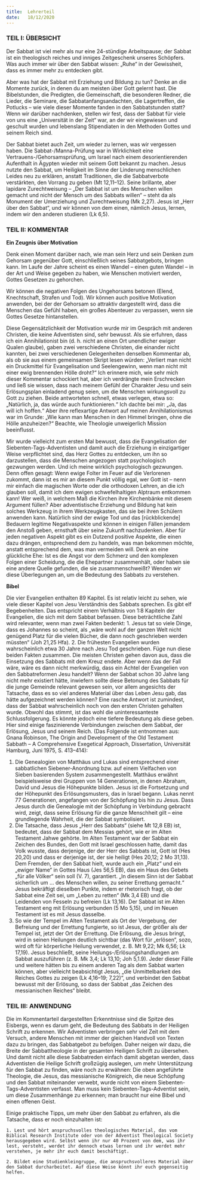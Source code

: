```yaml
---
title:  Lehrerteil
date:   18/12/2020
---
```


### TEIL I: ÜBERSICHT

Der Sabbat ist viel mehr als nur eine 24-stündige Arbeitspause; der Sabbat ist ein theologisch reiches und inniges Zeitgeschenk unseres Schöpfers. Was auch immer wir über den Sabbat wissen: „Ruhe“ in der Gewissheit, dass es immer mehr zu entdecken gibt.

Aber was hat der Sabbat mit Erziehung und Bildung zu tun? Denke an die Momente zurück, in denen du am meisten über Gott gelernt hast. Die Bibelstunden, die Predigten, die Gemeinschaft, die besonderen Redner, die Lieder, die Seminare, die Sabbatanfangsandachten, die Lagertreffen, die Potlucks – wie viele dieser Momente fanden in den Sabbatstunden statt? Wenn wir darüber nachdenken, stellen wir fest, dass der Sabbat für viele von uns eine „Universität in der Zeit“ war, an der wir eingewiesen und geschult wurden und lebenslang Stipendiaten in den Methoden Gottes und seinem Reich sind.

Der Sabbat bietet auch Zeit, um wieder zu lernen, was wir vergessen haben. Die Sabbat-/Manna-Prüfung war in Wirklichkeit eine Vertrauens-/Gehorsamsprüfung, um Israel nach einem desorientierenden Aufenthalt in Ägypten wieder mit seinem Gott bekannt zu machen. Jesus nutzte den Sabbat, um Heiligkeit im Sinne der Linderung menschlichen Leides neu zu erklären, anstatt Traditionen, die die Sabbatverbote verstärkten, den Vorrang zu geben (Mt 12,11–12). Seine brillante, aber lapidare Zurechtweisung – „Der Sabbat ist um des Menschen willen gemacht und nicht der Mensch um des Sabbats willen“ – steht da als Monument der Umerziehung und Zurechtweisung (Mk 2,27). Jesus ist „Herr über den Sabbat“, und wir können von dem einen, nämlich Jesus, lernen, indem wir den anderen studieren (Lk 6,5).

### TEIL II: KOMMENTAR

**Ein Zeugnis über Motivation**

Denk einen Moment darüber nach, wie man sein Herz und sein Denken zum Gehorsam gegenüber Gott, einschließlich seines Sabbatgebots, bringen kann. Im Laufe der Jahre scheint es einen Wandel – einen guten Wandel – in der Art und Weise gegeben zu haben, wie Menschen motiviert werden, Gottes Gesetzen zu gehorchen.

Wir können die negativen Folgen des Ungehorsams betonen (Elend, Knechtschaft, Strafen und Tod). Wir können auch positive Motivation anwenden, bei der der Gehorsam so attraktiv dargestellt wird, dass die Menschen das Gefühl haben, ein großes Abenteuer zu verpassen, wenn sie Gottes Gesetze hintanstellen.

Diese Gegensätzlichkeit der Motivation wurde mir im Gespräch mit anderen Christen, die keine Adventisten sind, sehr bewusst. Als sie erfuhren, dass ich ein Annihilationist bin (d. h. nicht an einen Ort unendlicher ewiger Qualen glaube), gaben zwei verschiedene Christen, die einander nicht kannten, bei zwei verschiedenen Gelegenheiten denselben Kommentar ab, als ob sie aus einem gemeinsamen Skript lesen würden: „Verliert man nicht ein Druckmittel für Evangelisation und Seelengewinn, wenn man nicht mit einer ewig brennenden Hölle droht?“ Ich erinnere mich, wie sehr mich dieser Kommentar schockiert hat, aber ich verdrängte mein Erschrecken und ließ sie wissen, dass nach meinem Gefühl der Charakter Jesu und sein Erlösungsplan einladend genug seien, um die Menschen wirkungsvoll zu Gott zu ziehen. Beide antworteten schnell, etwas verlegen, etwa so: „Natürlich, ja, das würde auch funktionieren.“ Ich dachte bei mir: „Ja, das will ich hoffen.“ Aber ihre reflexartige Antwort auf meinen Annihilationismus war im Grunde: „Wie kann man Menschen in den Himmel bringen, ohne die Hölle anzuheizen?“ Beachte, wie Theologie unweigerlich Mission beeinflusst.

Mir wurde vielleicht zum ersten Mal bewusst, dass die Evangelisation der Siebenten-Tags-Adventisten und damit auch die Erziehung in einzigartiger Weise verpflichtet sind, das Herz Gottes zu entdecken, um ihn so darzustellen, dass die Menschen angezogen statt psychologisch gezwungen werden. Und ich meine wirklich psychologisch gezwungen. Denn offen gesagt: Wenn ewige Folter im Feuer auf die Verlorenen zukommt, dann ist es mir an diesem Punkt völlig egal, wer Gott ist – nenn mir einfach die magischen Worte oder die orthodoxen Lehren, an die ich glauben soll, damit ich dem ewigen schwefelhaltigen Alptraum entkommen kann! Wer weiß, in welchem Maß die Kirchen ihre Kirchenbänke mit diesem Argument füllen? Aber adventistische Erziehung und Bildung hat kein solches Werkzeug in ihrem Werkzeugkasten, das sie bei ihren Schülern anwenden kann. Natürlich sind der ewige Tod und das [rückblickende] Bedauern legitime Negativaspekte und können in einigen Fällen jemandem den Anstoß geben, ernsthaft über seine Zukunft nachzudenken. Aber für jeden negativen Aspekt gibt es ein Dutzend positive Aspekte, die einen dazu drängen, entsprechend dem zu handeln, was man bekommen möchte, anstatt entsprechend dem, was man vermeiden will. Denk an eine glückliche Ehe: Ist es die Angst vor dem Schmerz und den komplexen Folgen einer Scheidung, die die Ehepartner zusammenhält, oder haben sie eine andere Quelle gefunden, die sie zusammenschweißt? Wenden wir diese Überlegungen an, um die Bedeutung des Sabbats zu verstehen.

**Bibel**

Die vier Evangelien enthalten 89 Kapitel. Es ist relativ leicht zu sehen, wie viele dieser Kapitel von Jesu Verständnis des Sabbats sprechen. Es gibt elf Begebenheiten. Das entspricht einem Verhältnis von 1:8 Kapiteln der Evangelien, die sich mit dem Sabbat befassen. Diese beträchtliche Zahl wird relevanter, wenn man zwei Fakten bedenkt: 1. Jesus tat so viele Dinge, dass es Johannes so scheint, als „wäre wohl auf der ganzen Welt nicht genügend Platz für die vielen Bücher, die dann noch geschrieben werden müssten“ (Joh 21,25 Hfa). 2. Die frühesten Evangelien wurden wahrscheinlich etwa 30 Jahre nach Jesu Tod geschrieben. Füge nun diese beiden Fakten zusammen. Die meisten Christen gehen davon aus, dass die Einsetzung des Sabbats mit dem Kreuz endete. Aber wenn das der Fall wäre, wäre es dann nicht merkwürdig, dass ein Achtel der Evangelien von den Sabbatreformen Jesu handelt? Wenn der Sabbat schon 30 Jahre lang nicht mehr existiert hätte, inwiefern sollte diese Betonung des Sabbats für die junge Gemeinde relevant gewesen sein, vor allem angesichts der Tatsache, dass es so viel anderes Material über das Leben Jesu gab, das hätte aufgezeichnet werden können? Eine rasche Antwort ist zumindest, dass der Sabbat wahrscheinlich noch von den ersten Christen gehalten wurde. Obwohl das stimmt, ist das wohl die uninteressanteste Schlussfolgerung. Es könnte jedoch eine tiefere Bedeutung als diese geben. Hier sind einige faszinierende Verbindungen zwischen dem Sabbat, der Erlösung, Jesus und seinem Reich. (Das Folgende ist entnommen aus: Gnana Robinson, The Origin and Development of the Old Testament Sabbath – A Comprehensive Exegetical Approach, Dissertation, Universität Hamburg, Juni 1975, S. 413–414):

1. Die Genealogien von Matthäus und Lukas sind entsprechend einer sabbatlichen Siebener-Anordnung bzw. auf einem Vielfachen von Sieben basierenden System zusammengestellt. Matthäus erwähnt beispielsweise drei Gruppen von 14 Generationen, in denen Abraham, David und Jesus die Höhepunkte bilden. Jesus ist die Fortsetzung und der Höhepunkt des Erlösungsmusters, das in Israel begann. Lukas nennt 77 Generationen, angefangen von der Schöpfung bis hin zu Jesus. Dass Jesus durch die Genealogie mit der Schöpfung in Verbindung gebracht wird, zeigt, dass seine Erlösung für die ganze Menschheit gilt – eine grundlegende Wahrheit, die der Sabbat symbolisiert.
2. Die Tatsache, dass Jesus „Herr des Sabbats“ (siehe Mt 12,8 EB) ist, bedeutet, dass der Sabbat dem Messias gehört, wie er im Alten Testament Jahwe gehörte. Im Alten Testament war der Sabbat ein Zeichen des Bundes, den Gott mit Israel geschlossen hatte, damit das Volk wusste, dass derjenige, der der Herr des Sabbats ist, Gott ist (Hes 20,20) und dass er derjenige ist, der sie heiligt (Hes 20,12; 2 Mo 31,13). Dem Fremden, der den Sabbat hielt, wurde auch ein „Platz“ und ein „ewiger Name“ in Gottes Haus (Jes 56,5 EB), das ein Haus des Gebets „für alle Völker“ sein soll (V. 7), garantiert. „In diesem Sinn ist der Sabbat sicherlich um … des Menschen willen, zu seiner Errettung gemacht.“ Jesus bekräftigt dieselben Punkte, indem er rhetorisch fragt, ob der Sabbat eine Zeit sei, um „Leben zu retten“ (Mk 3,4 EB) und die Leidenden von Fesseln zu befreien (Lk 13,16). Der Sabbat ist im Alten Testament eng mit Erlösung verbunden (5 Mo 5,15), und im Neuen Testament ist es mit Jesus dasselbe.
3. So wie der Tempel im Alten Testament als Ort der Vergebung, der Befreiung und der Errettung fungierte, so ist Jesus, der größer als der Tempel ist, jetzt der Ort der Errettung. Die Erlösung, die Jesus bringt, wird in seinen Heilungen deutlich sichtbar (das Wort für „erlösen“, sozo, wird oft für körperliche Heilung verwendet, z. B. Mt 9,22; Mk 6,56; Lk 17,19). Jesus beschließt, seine Heilungs-/Erlösungshandlungen am Sabbat auszuführen (z. B. Mk 3,4; Lk 13,10; Joh 5,1.9). Jeder dieser Fälle und weitere hätten bis zu einem anderen Tag als dem Sabbat warten können, aber vielleicht beabsichtigt Jesus, „die Unmittelbarkeit des Reiches Gottes zu zeigen (Lk 4,16–19; 7,22)“, und verbindet den Sabbat bewusst mit der Erlösung, so dass der Sabbat „das Zeichen des messianischen Reiches“ bleibt.

### TEIL III: ANWENDUNG

Die im Kommentarteil dargestellten Erkenntnisse sind die Spitze des Eisbergs, wenn es darum geht, die Bedeutung des Sabbats in der Heiligen Schrift zu erkennen. Wir Adventisten verbringen sehr viel Zeit mit dem Versuch, andere Menschen mit immer der gleichen Handvoll von Texten dazu zu bringen, das Sabbatgebot zu befolgen. Daher neigen wir dazu, die Breite der Sabbattheologie in der gesamten Heiligen Schrift zu übersehen. Und damit nicht alle diese Sabbatreden einfach damit abgetan werden, dass Adventisten die Heilige Schrift großzügig auslegen, um mehr Unterstützung für den Sabbat zu finden, wäre noch zu erwähnen: Die oben angeführte Theologie, die Jesus, das messianische Königreich, die neue Schöpfung und den Sabbat miteinander verwebt, wurde nicht von einem Siebenten-Tags-Adventisten verfasst. Man muss kein Siebenten-Tags-Adventist sein, um diese Zusammenhänge zu erkennen; man braucht nur eine Bibel und einen offenen Geist.

Einige praktische Tipps, um mehr über den Sabbat zu erfahren, als die Tatsache, dass er noch einzuhalten ist:

`1. Lest und hört anspruchsvolles theologisches Material, das vom Biblical Research Institute oder von der Adventist Theological Society herausgegeben wird. Selbst wenn ihr nur 40 Prozent von dem, was ihr lest, versteht, werdet ihr dennoch etwas lernen und ihr werdet mehr verstehen, je mehr ihr euch damit beschäftigt.`

`2. Bildet eine Studienkleingruppe, die anspruchsvolleres Material über den Sabbat durcharbeitet. Auf diese Weise könnt ihr euch gegenseitig helfen.`